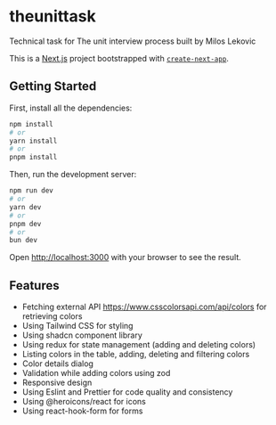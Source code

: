 # theunittask

Technical task for The unit interview process built by Milos Lekovic

This is a [Next.js](https://nextjs.org/) project bootstrapped with [`create-next-app`](https://github.com/vercel/next.js/tree/canary/packages/create-next-app).

## Getting Started

First, install all the dependencies:

```bash
npm install
# or
yarn install
# or
pnpm install
```

Then, run the development server:

```bash
npm run dev
# or
yarn dev
# or
pnpm dev
# or
bun dev
```

Open [http://localhost:3000](http://localhost:3000) with your browser to see the result.

## Features

- Fetching external API https://www.csscolorsapi.com/api/colors for retrieving colors
- Using Tailwind CSS for styling
- Using shadcn component library
- Using redux for state management (adding and deleting colors)
- Listing colors in the table, adding, deleting and filtering colors
- Color details dialog
- Validation while adding colors using zod
- Responsive design
- Using Eslint and Prettier for code quality and consistency
- Using @heroicons/react for icons
- Using react-hook-form for forms

